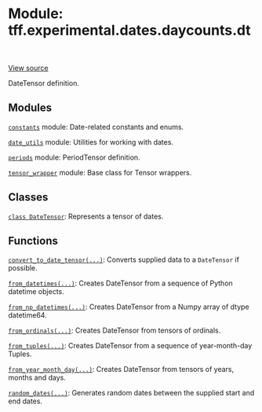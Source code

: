 <div itemscope itemtype="http://developers.google.com/ReferenceObject">
<meta itemprop="name" content="tff.experimental.dates.daycounts.dt" />
<meta itemprop="path" content="Stable" />
</div>

# Module: tff.experimental.dates.daycounts.dt

<!-- Insert buttons and diff -->

<table class="tfo-notebook-buttons tfo-api" align="left">
</table>

<a target="_blank" href="https://github.com/google/tf-quant-finance/blob/master/tf_quant_finance/experimental/dates/date_tensor.py">View source</a>



DateTensor definition.



## Modules

[`constants`](../../../../tff/experimental/dates/periods/constants.md) module: Date-related constants and enums.

[`date_utils`](../../../../tff/experimental/dates/date_utils.md) module: Utilities for working with dates.

[`periods`](../../../../tff/experimental/dates/periods.md) module: PeriodTensor definition.

[`tensor_wrapper`](../../../../tff/experimental/dates/periods/tensor_wrapper.md) module: Base class for Tensor wrappers.

## Classes

[`class DateTensor`](../../../../tff/experimental/dates/DateTensor.md): Represents a tensor of dates.

## Functions

[`convert_to_date_tensor(...)`](../../../../tff/experimental/dates/convert_to_date_tensor.md): Converts supplied data to a `DateTensor` if possible.

[`from_datetimes(...)`](../../../../tff/experimental/dates/from_datetimes.md): Creates DateTensor from a sequence of Python datetime objects.

[`from_np_datetimes(...)`](../../../../tff/experimental/dates/from_np_datetimes.md): Creates DateTensor from a Numpy array of dtype datetime64.

[`from_ordinals(...)`](../../../../tff/experimental/dates/from_ordinals.md): Creates DateTensor from tensors of ordinals.

[`from_tuples(...)`](../../../../tff/experimental/dates/from_tuples.md): Creates DateTensor from a sequence of year-month-day Tuples.

[`from_year_month_day(...)`](../../../../tff/experimental/dates/from_year_month_day.md): Creates DateTensor from tensors of years, months and days.

[`random_dates(...)`](../../../../tff/experimental/dates/random_dates.md): Generates random dates between the supplied start and end dates.


